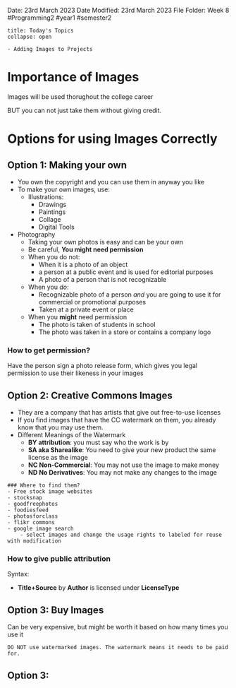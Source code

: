 Date: 23rd March 2023
Date Modified: 23rd March 2023
File Folder: Week 8
#Programming2 #year1 #semester2

```ad-abstract
title: Today's Topics
collapse: open

- Adding Images to Projects

```

# Importance of Images

Images will be used thorughout the college career 

BUT you can not just take them without giving credit.

# Options for using Images Correctly

## Option 1: Making your own

- You own the copyright and you can use them in anyway you like
- To make your own images, use:
	- Illustrations:
		- Drawings
		- Paintings
		- Collage
		- Digital Tools
- Photography
	- Taking your own photos is easy and can be your own
	- Be careful, **You might need permission**
	- When you do not:
		- When it is a photo of an object
		- a person at a public event and is used for editorial purposes
		- A photo of a person that is not recognizable
	- When you *do*:
		- Recognizable photo of a person *and* you are going to use it for commercial or promotional purposes
		-   Taken at a private event or place
	- When you **might** need permission
		- The photo is taken of students in school
		- The photo was taken in a store or contains a company logo

### How to get permission?

Have the person sign a photo release form, which gives you legal permission to use their likeness in your images

## Option 2: Creative Commons Images

- They are a company that has artists that give out free-to-use licenses
- If you find images that have the CC watermark on them, you already know that you may use them.
- Different Meanings of the Watermark
	- **BY attribution**: you must say who the work is by
	- **SA aka Sharealike**: You need to give your new product the same license as the image
	- **NC Non-Commercial**: You may not use the image to make money
	- **ND No Derivatives**: You may not make any changes to the image

```ad-note
### Where to find them?
- Free stock image websites
- stocksnap
- goodfreephotos
- foodiesfeed
- photosforclass
- flikr commons
- google image search
	- select images and change the usage rights to labeled for reuse with modification
```

### How to give public attribution

Syntax:
- **Title+Source** by **Author** is licensed under **LicenseType**

## Option 3: Buy Images

Can be very expensive, but might be worth it based on how many times you use it

```ad-warning
DO NOT use watermarked images. The watermark means it needs to be paid for.
```




## Option 3: 

	